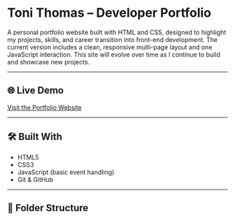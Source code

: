 # Toni Thomas – Developer Portfolio

A personal portfolio website built with HTML and CSS, designed to highlight my projects, skills, and career transition into front-end development. The current version includes a clean, responsive multi-page layout and one JavaScript interaction. This site will evolve over time as I continue to build and showcase new projects.

---

## 🌐 Live Demo

[Visit the Portfolio Website](https://diybookoflife.github.io/landingPage/) <!-- Update this if the URL changes -->

---

## 🛠️ Built With

- HTML5
- CSS3
- JavaScript (basic event handling)
- Git & GitHub

---

## 📁 Folder Structure